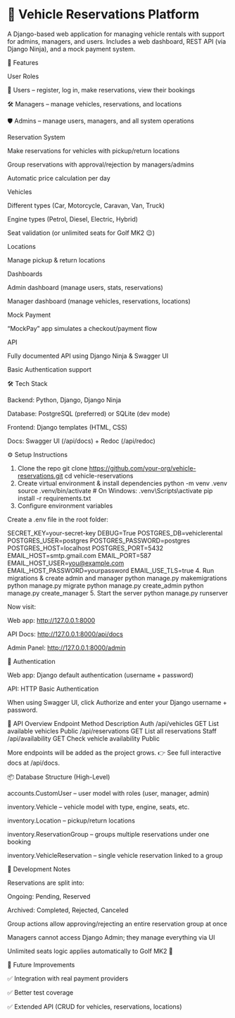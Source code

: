 # 🚗 Vehicle Reservations Platform

A Django-based web application for managing vehicle rentals with support for admins, managers, and users.
Includes a web dashboard, REST API (via Django Ninja), and a mock payment system.


📖 Features

User Roles

👤 Users – register, log in, make reservations, view their bookings

🛠 Managers – manage vehicles, reservations, and locations

🛡 Admins – manage users, managers, and all system operations

Reservation System

Make reservations for vehicles with pickup/return locations

Group reservations with approval/rejection by managers/admins

Automatic price calculation per day

Vehicles

Different types (Car, Motorcycle, Caravan, Van, Truck)

Engine types (Petrol, Diesel, Electric, Hybrid)

Seat validation (or unlimited seats for Golf MK2 😉)

Locations

Manage pickup & return locations

Dashboards

Admin dashboard (manage users, stats, reservations)

Manager dashboard (manage vehicles, reservations, locations)

Mock Payment

“MockPay” app simulates a checkout/payment flow

API

Fully documented API using Django Ninja & Swagger UI

Basic Authentication support


🛠 Tech Stack

Backend: Python, Django, Django Ninja

Database: PostgreSQL (preferred) or SQLite (dev mode)

Frontend: Django templates (HTML, CSS)

Docs: Swagger UI (/api/docs) + Redoc (/api/redoc)


⚙️ Setup Instructions
1. Clone the repo
git clone https://github.com/your-org/vehicle-reservations.git
cd vehicle-reservations
2. Create virtual environment & install dependencies
python -m venv .venv
source .venv/bin/activate   # On Windows: .venv\Scripts\activate
pip install -r requirements.txt
3. Configure environment variables

Create a .env file in the root folder:

SECRET_KEY=your-secret-key
DEBUG=True
POSTGRES_DB=vehiclerental
POSTGRES_USER=postgres
POSTGRES_PASSWORD=postgres
POSTGRES_HOST=localhost
POSTGRES_PORT=5432
EMAIL_HOST=smtp.gmail.com
EMAIL_PORT=587
EMAIL_HOST_USER=you@example.com
EMAIL_HOST_PASSWORD=yourpassword
EMAIL_USE_TLS=true
4. Run migrations & create admin and manager
python manage.py makemigrations
python manage.py migrate
python manage.py create_admin
python manage.py create_manager
5. Start the server
python manage.py runserver

Now visit:

Web app: http://127.0.0.1:8000

API Docs: http://127.0.0.1:8000/api/docs

Admin Panel: http://127.0.0.1:8000/admin


🔑 Authentication

Web app: Django default authentication (username + password)

API: HTTP Basic Authentication

When using Swagger UI, click Authorize and enter your Django username + password.


📡 API Overview
Endpoint	Method	Description	Auth
/api/vehicles	GET	List available vehicles	Public
/api/reservations	GET	List all reservations	Staff
/api/availability	GET	Check vehicle availability	Public

More endpoints will be added as the project grows.
👉 See full interactive docs at /api/docs.


📦 Database Structure (High-Level)

accounts.CustomUser – user model with roles (user, manager, admin)

inventory.Vehicle – vehicle model with type, engine, seats, etc.

inventory.Location – pickup/return locations

inventory.ReservationGroup – groups multiple reservations under one booking

inventory.VehicleReservation – single vehicle reservation linked to a group


📝 Development Notes

Reservations are split into:

Ongoing: Pending, Reserved

Archived: Completed, Rejected, Canceled

Group actions allow approving/rejecting an entire reservation group at once

Managers cannot access Django Admin; they manage everything via UI

Unlimited seats logic applies automatically to Golf MK2 🚙


🚀 Future Improvements

✅ Integration with real payment providers

✅ Better test coverage

✅ Extended API (CRUD for vehicles, reservations, locations)
